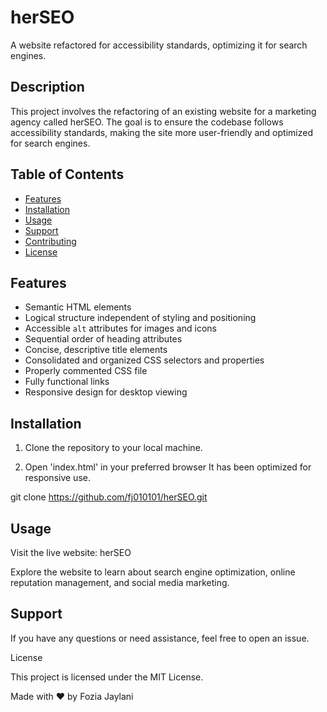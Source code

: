 # herSEO

A website refactored for accessibility standards, optimizing it for search engines.

## Description

This project involves the refactoring of an existing website for a marketing agency called herSEO. The goal is to ensure the codebase follows accessibility standards, making the site more user-friendly and optimized for search engines.

## Table of Contents

- [Features](#features)
- [Installation](#installation)
- [Usage](#usage)
- [Support](#support)
- [Contributing](#contributing)
- [License](#license)

## Features

- Semantic HTML elements
- Logical structure independent of styling and positioning
- Accessible `alt` attributes for images and icons
- Sequential order of heading attributes
- Concise, descriptive title elements
- Consolidated and organized CSS selectors and properties
- Properly commented CSS file
- Fully functional links
- Responsive design for desktop viewing

## Installation

1. Clone the repository to your local machine.

2. Open 'index.html' in your preferred browser
   It has been optimized for responsive use.

git clone https://github.com/fj010101/herSEO.git

## Usage

Visit the live website: herSEO

Explore the website to learn about search engine optimization, online reputation management, and social media marketing.

## Support

If you have any questions or need assistance, feel free to open an issue.

License

This project is licensed under the MIT License.

Made with ❤️️ by Fozia Jaylani
